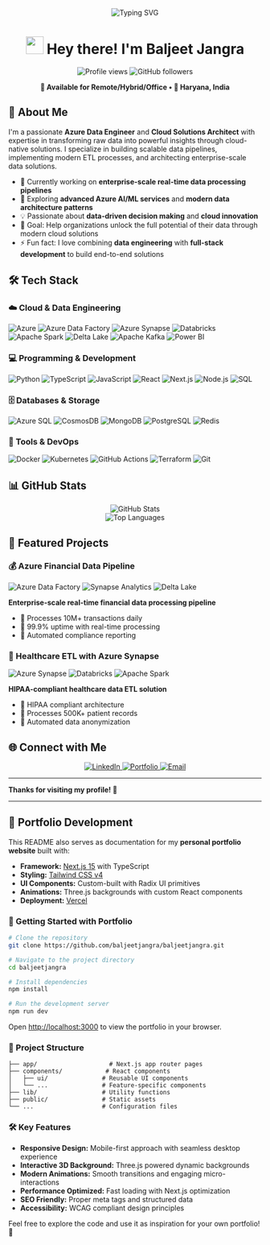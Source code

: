 <div align="center">
  <img src="https://readme-typing-svg.demolab.com?font=Fira+Code&size=32&duration=2800&pause=2000&color=4C71F7&center=true&vCenter=true&width=940&lines=Azure+Data+Engineer;Cloud+Solutions+Architect;Data+Pipeline+Specialist;Full-Stack+Developer" alt="Typing SVG" />
</div>

<h1 align="center">
  <img src="https://media.giphy.com/media/hvRJCLFzcasrR4ia7z/giphy.gif" width="35">
  Hey there! I'm Baljeet Jangra
</h1>

<div align="center">
  <img src="https://komarev.com/ghpvc/?username=baljeetjangra&label=Profile%20views&color=0e75b6&style=flat" alt="Profile views" />
  <img src="https://img.shields.io/github/followers/baljeetjangra?label=Followers&style=social" alt="GitHub followers" />
</div>

<p align="center">
  <strong>🌟 Available for Remote/Hybrid/Office • 📍 Haryana, India</strong>
</p>

## 🚀 About Me

I'm a passionate **Azure Data Engineer** and **Cloud Solutions Architect** with expertise in transforming raw data into powerful insights through cloud-native solutions. I specialize in building scalable data pipelines, implementing modern ETL processes, and architecting enterprise-scale data solutions.

- 🔭 Currently working on **enterprise-scale real-time data processing pipelines**
- 🌱 Exploring **advanced Azure AI/ML services** and **modern data architecture patterns**
- 💡 Passionate about **data-driven decision making** and **cloud innovation**
- 🎯 Goal: Help organizations unlock the full potential of their data through modern cloud solutions
- ⚡ Fun fact: I love combining **data engineering** with **full-stack development** to build end-to-end solutions

## 🛠️ Tech Stack

### ☁️ Cloud & Data Engineering

<p>
  <img src="https://img.shields.io/badge/Microsoft%20Azure-0078D4?style=for-the-badge&logo=microsoft-azure&logoColor=white" alt="Azure"/>
  <img src="https://img.shields.io/badge/Azure%20Data%20Factory-0078D4?style=for-the-badge&logo=microsoft-azure&logoColor=white" alt="Azure Data Factory"/>
  <img src="https://img.shields.io/badge/Azure%20Synapse-0078D4?style=for-the-badge&logo=microsoft-azure&logoColor=white" alt="Azure Synapse"/>
  <img src="https://img.shields.io/badge/Databricks-FF3621?style=for-the-badge&logo=databricks&logoColor=white" alt="Databricks"/>
  <img src="https://img.shields.io/badge/Apache%20Spark-E25A1C?style=for-the-badge&logo=apache-spark&logoColor=white" alt="Apache Spark"/>
  <img src="https://img.shields.io/badge/Delta%20Lake-00ADD8?style=for-the-badge&logo=delta&logoColor=white" alt="Delta Lake"/>
  <img src="https://img.shields.io/badge/Apache%20Kafka-231F20?style=for-the-badge&logo=apache-kafka&logoColor=white" alt="Apache Kafka"/>
  <img src="https://img.shields.io/badge/Power%20BI-F2C811?style=for-the-badge&logo=power-bi&logoColor=black" alt="Power BI"/>
</p>

### 💻 Programming & Development

<p>
  <img src="https://img.shields.io/badge/Python-3776AB?style=for-the-badge&logo=python&logoColor=white" alt="Python"/>
  <img src="https://img.shields.io/badge/TypeScript-007ACC?style=for-the-badge&logo=typescript&logoColor=white" alt="TypeScript"/>
  <img src="https://img.shields.io/badge/JavaScript-F7DF1E?style=for-the-badge&logo=javascript&logoColor=black" alt="JavaScript"/>
  <img src="https://img.shields.io/badge/React-20232A?style=for-the-badge&logo=react&logoColor=61DAFB" alt="React"/>
  <img src="https://img.shields.io/badge/Next.js-000000?style=for-the-badge&logo=nextdotjs&logoColor=white" alt="Next.js"/>
  <img src="https://img.shields.io/badge/Node.js-43853D?style=for-the-badge&logo=node.js&logoColor=white" alt="Node.js"/>
  <img src="https://img.shields.io/badge/SQL-4479A1?style=for-the-badge&logo=mysql&logoColor=white" alt="SQL"/>
</p>

### 🗄️ Databases & Storage

<p>
  <img src="https://img.shields.io/badge/Azure%20SQL-CC2927?style=for-the-badge&logo=microsoft-sql-server&logoColor=white" alt="Azure SQL"/>
  <img src="https://img.shields.io/badge/CosmosDB-0078D4?style=for-the-badge&logo=microsoft-azure&logoColor=white" alt="CosmosDB"/>
  <img src="https://img.shields.io/badge/MongoDB-4EA94B?style=for-the-badge&logo=mongodb&logoColor=white" alt="MongoDB"/>
  <img src="https://img.shields.io/badge/PostgreSQL-316192?style=for-the-badge&logo=postgresql&logoColor=white" alt="PostgreSQL"/>
  <img src="https://img.shields.io/badge/Redis-DC382D?style=for-the-badge&logo=redis&logoColor=white" alt="Redis"/>
</p>

### 🔧 Tools & DevOps

<p>
  <img src="https://img.shields.io/badge/Docker-2496ED?style=for-the-badge&logo=docker&logoColor=white" alt="Docker"/>
  <img src="https://img.shields.io/badge/Kubernetes-326CE5?style=for-the-badge&logo=kubernetes&logoColor=white" alt="Kubernetes"/>
  <img src="https://img.shields.io/badge/GitHub%20Actions-2088FF?style=for-the-badge&logo=github-actions&logoColor=white" alt="GitHub Actions"/>
  <img src="https://img.shields.io/badge/Terraform-7B42BC?style=for-the-badge&logo=terraform&logoColor=white" alt="Terraform"/>
  <img src="https://img.shields.io/badge/Git-F05032?style=for-the-badge&logo=git&logoColor=white" alt="Git"/>
</p>

<!-- ## 🏆 Certifications

| Certification                                                                                                                                                                       | Issuer       | Code        | Status    |
| ----------------------------------------------------------------------------------------------------------------------------------------------------------------------------------- | ------------ | ----------- | --------- |
| ![Microsoft Azure Data Engineer](https://img.shields.io/badge/Microsoft-Azure%20Data%20Engineer-0078D4?style=for-the-badge&logo=microsoft-azure&logoColor=white)                    | Microsoft    | **DP-203**  | ✅ Active |
| ![Google Cloud Professional Data Engineer](https://img.shields.io/badge/Google%20Cloud-Professional%20Data%20Engineer-4285F4?style=for-the-badge&logo=google-cloud&logoColor=white) | Google Cloud | **GCP-PDE** | ✅ Active |
| ![Microsoft Azure Fundamentals](https://img.shields.io/badge/Microsoft-Azure%20Fundamentals-0078D4?style=for-the-badge&logo=microsoft-azure&logoColor=white)                        | Microsoft    | **AZ-900**  | ✅ Active |
| ![Microsoft Data Fundamentals](https://img.shields.io/badge/Microsoft-Data%20Fundamentals-0078D4?style=for-the-badge&logo=microsoft-azure&logoColor=white)                          | Microsoft    | **DP-900**  | ✅ Active | -->

## 📊 GitHub Stats

<div align="center">
  <img src="https://github-readme-stats.vercel.app/api?username=baljeetjangra&theme=react&hide_border=true&include_all_commits=true&count_private=true" alt="GitHub Stats" />
  <!-- <img src="https://github-readme-streak-stats.herokuapp.com/?user=baljeetjangra&theme=react&hide_border=true" alt="GitHub Streak" /> -->
</div>

<div align="center">
  <img src="https://github-readme-stats.vercel.app/api/top-langs/?username=baljeetjangra&theme=react&hide_border=true&include_all_commits=true&count_private=true&layout=compact" alt="Top Languages" />
</div>

## 🚀 Featured Projects

### 💰 Azure Financial Data Pipeline

![Azure Data Factory](https://img.shields.io/badge/Azure%20Data%20Factory-0078D4?style=flat-square&logo=microsoft-azure&logoColor=white)
![Synapse Analytics](https://img.shields.io/badge/Synapse%20Analytics-0078D4?style=flat-square&logo=microsoft-azure&logoColor=white)
![Delta Lake](https://img.shields.io/badge/Delta%20Lake-00ADD8?style=flat-square&logo=delta&logoColor=white)

**Enterprise-scale real-time financial data processing pipeline**

- 🔹 Processes 10M+ transactions daily
- 🔹 99.9% uptime with real-time processing
- 🔹 Automated compliance reporting

### 🏥 Healthcare ETL with Azure Synapse

![Azure Synapse](https://img.shields.io/badge/Azure%20Synapse-0078D4?style=flat-square&logo=microsoft-azure&logoColor=white)
![Databricks](https://img.shields.io/badge/Databricks-FF3621?style=flat-square&logo=databricks&logoColor=white)
![Apache Spark](https://img.shields.io/badge/Apache%20Spark-E25A1C?style=flat-square&logo=apache-spark&logoColor=white)

**HIPAA-compliant healthcare data ETL solution**

- 🔹 HIPAA compliant architecture
- 🔹 Processes 500K+ patient records
- 🔹 Automated data anonymization

<!-- ## 💼 Professional Experience

🏢 **Senior Azure Data Engineer** @ CloudTech Solutions _(2023 - Present)_

- Leading enterprise data initiatives with Azure Data Factory and Synapse Analytics
- Processing 500+ TB monthly data volume with real-time streaming solutions
- Implementing scalable ETL pipelines for Fortune 500 clients

🏢 **Data Engineer** @ DataFlow Innovations _(2022 - 2023)_

- Transitioned from full-stack to data engineering
- Built automated data pipelines and optimized database performance
- Implemented modern data warehouse solutions

🏢 **Senior Full-Stack Developer** @ WebSolutions Pro _(2021 - 2022)_

- Led MERN stack development projects
- Implemented modern DevOps practices and cloud technologies
- Started exploring data processing and analytics

## 📝 Latest Blog Posts

- [Building Real-time Data Pipelines with Azure Stream Analytics](https://blog.baljeetjangra.com/real-time-pipelines) - _12.5K views_
- [Delta Lake vs Traditional Data Warehouses: A Complete Comparison](https://blog.baljeetjangra.com/delta-lake-comparison) - _8.2K views_
- [Optimizing Azure Data Factory for Cost and Performance](https://blog.baljeetjangra.com/adf-optimization) - _6.8K views_ -->

## 🌐 Connect with Me

<div align="center">
  <a href="https://linkedin.com/in/baljeetjangra" target="_blank">
    <img src="https://img.shields.io/badge/LinkedIn-0077B5?style=for-the-badge&logo=linkedin&logoColor=white" alt="LinkedIn"/>
  </a>
  <!-- <a href="https://twitter.com/baljeetjangra" target="_blank">
    <img src="https://img.shields.io/badge/Twitter-1DA1F2?style=for-the-badge&logo=twitter&logoColor=white" alt="Twitter"/>
  </a> -->
  <a href="https://baljeetjangra.vercel.app/" target="_blank">
    <img src="https://img.shields.io/badge/Portfolio-FF7139?style=for-the-badge&logo=Firefox-Browser&logoColor=white" alt="Portfolio"/>
  </a>
  <!-- <a href="https://blog.baljeetjangra.com" target="_blank">
    <img src="https://img.shields.io/badge/Blog-21759B?style=for-the-badge&logo=WordPress&logoColor=white" alt="Blog"/>
  </a> -->
  <a href="mailto:baljeet@example.com">
    <img src="https://img.shields.io/badge/Email-D14836?style=for-the-badge&logo=gmail&logoColor=white" alt="Email"/>
  </a>
</div>

---

**Thanks for visiting my profile! 🚀**

---

## 🎯 Portfolio Development

This README also serves as documentation for my **personal portfolio website** built with:

- **Framework:** [Next.js 15](https://nextjs.org/) with TypeScript
- **Styling:** [Tailwind CSS v4](https://tailwindcss.com/)
- **UI Components:** Custom-built with Radix UI primitives
- **Animations:** Three.js backgrounds with custom React components
- **Deployment:** [Vercel](https://vercel.com/)

### 🚀 Getting Started with Portfolio

```bash
# Clone the repository
git clone https://github.com/baljeetjangra/baljeetjangra.git

# Navigate to the project directory
cd baljeetjangra

# Install dependencies
npm install

# Run the development server
npm run dev
```

Open [http://localhost:3000](http://localhost:3000) to view the portfolio in your browser.

### 📁 Project Structure

```
├── app/                    # Next.js app router pages
├── components/            # React components
│   ├── ui/               # Reusable UI components
│   └── ...               # Feature-specific components
├── lib/                  # Utility functions
├── public/               # Static assets
└── ...                   # Configuration files
```

### 🛠️ Key Features

- **Responsive Design:** Mobile-first approach with seamless desktop experience
- **Interactive 3D Background:** Three.js powered dynamic backgrounds
- **Modern Animations:** Smooth transitions and engaging micro-interactions
- **Performance Optimized:** Fast loading with Next.js optimization
- **SEO Friendly:** Proper meta tags and structured data
- **Accessibility:** WCAG compliant design principles

Feel free to explore the code and use it as inspiration for your own portfolio! 🚀
